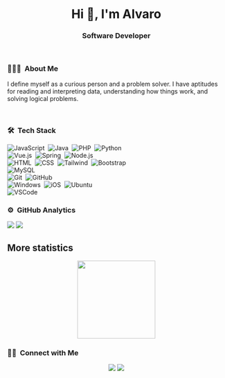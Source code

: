 <h1 align="center">Hi 👋, I'm Alvaro</h1>
<h3 align="center">Software Developer</h3>

<br>

### 👨🏻‍💻 &nbsp;About Me

I define myself as a curious person and a problem solver. I have aptitudes for reading and interpreting data, understanding how things work, and solving logical problems.

<br>

### 🛠 &nbsp;Tech Stack

![JavaScript](https://img.shields.io/badge/-JavaScript-05122A?style=flat&logo=javascript)&nbsp;
![Java](https://img.shields.io/badge/-Java-05122A?style=flat&logo=Java&logoColor=FFA518)&nbsp;
![PHP](https://img.shields.io/badge/-PHP-05122A?style=flat&logo=PHP)&nbsp;
![Python](https://img.shields.io/badge/-Python-05122A?style=flat&logo=python)&nbsp;<br>
![Vue.js](https://img.shields.io/badge/-Vue.js-05122A?style=flat&logo=vue.js)&nbsp;
![Spring](https://img.shields.io/badge/-Spring-05122A?style=flat&logo=spring)&nbsp;
![Node.js](https://img.shields.io/badge/-Node.js-05122A?style=flat&logo=node.js)&nbsp;<br>
![HTML](https://img.shields.io/badge/-HTML-05122A?style=flat&logo=HTML5)&nbsp;
![CSS](https://img.shields.io/badge/-CSS-05122A?style=flat&logo=CSS3&logoColor=1572B6)&nbsp;
![Tailwind](https://img.shields.io/badge/-Tailwind_CSS-05122A?style=flat&logo=tailwind-css)&nbsp;
![Bootstrap](https://img.shields.io/badge/-Bootstrap-05122A?style=flat&logo=bootstrap&logoColor=563D7C)<br>
![MySQL](https://img.shields.io/badge/-MySQL-05122A?style=flat&logo=mysql)&nbsp;<br>
![Git](https://img.shields.io/badge/-Git-05122A?style=flat&logo=git)&nbsp;
![GitHub](https://img.shields.io/badge/-GitHub-05122A?style=flat&logo=github)&nbsp;<br>
![Windows](https://img.shields.io/badge/-Windows-05122A?style=flat&logo=windows)&nbsp;
![iOS](https://img.shields.io/badge/-iOS-05122A?style=flat&logo=ios)&nbsp;
![Ubuntu](https://img.shields.io/badge/-Ubuntu-05122A?style=flat&logo=ubuntu)&nbsp;<br>
![VSCode](https://img.shields.io/badge/-Visual%20Studio%20Code-05122A?style=flat&logo=visual-studio-code&logoColor=007ACC)&nbsp;

### ⚙️ &nbsp;GitHub Analytics

![](https://github-profile-summary-cards.vercel.app/api/cards/repos-per-language?username=Alvaro-c&theme=github_dark)
![](https://github-profile-summary-cards.vercel.app/api/cards/most-commit-language?username=Alvaro-c&theme=github_dark)

## More statistics

<p align="center">
<a href="https://github.com/Alvaro-c">
    <img height="180em" src="https://github-readme-stats-eight-theta.vercel.app/api?username=Alvaro-c&show_icons=true&theme=algolia&include_all_commits=true&count_private=true"/>

</a>
</p>

### 🤝🏻 &nbsp;Connect with Me

<p align="center">
<a href="https://www.linkedin.com/in/alvaro-canas/?locale=en_US"><img src="https://img.shields.io/badge/-Alvaro%20C%20-0077B5?style=flat&logo=Linkedin&logoColor=white"/></a>
<a href="mailto:alvarocanasboal@gmail.com"><img src="https://img.shields.io/badge/-alvarocanasboal@gmail.com-D14836?style=flat&logo=Gmail&logoColor=white"/></a>
</p>
